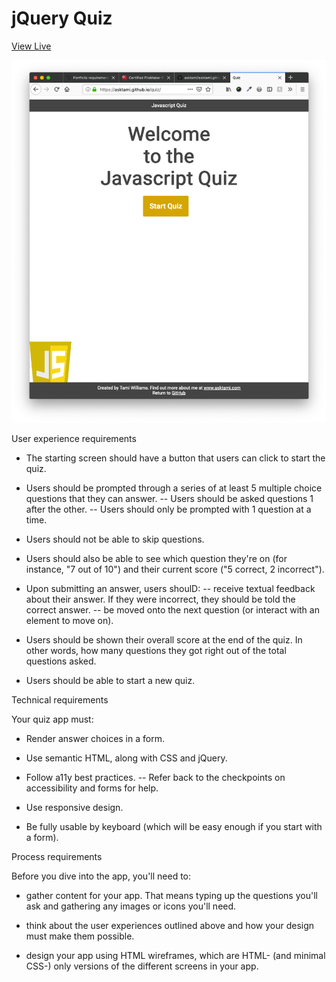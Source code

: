 # jQuery Quiz

[View Live](https://asktami.github.io/quiz/)

![jQuery Quiz screenshot](https://github.com/asktami/quiz/blob/master/Screenshot.png)

User experience requirements

- The starting screen should have a button that users can click to start the quiz.

- Users should be prompted through a series of at least 5 multiple choice questions that they can answer.
-- Users should be asked questions 1 after the other.
-- Users should only be prompted with 1 question at a time.

- Users should not be able to skip questions.

- Users should also be able to see which question they're on (for instance, "7 out of 10") and their current score ("5 correct, 2 incorrect").

- Upon submitting an answer, users shoulD:
-- receive textual feedback about their answer. If they were incorrect, they should be told the correct answer.
-- be moved onto the next question (or interact with an element to move on).

- Users should be shown their overall score at the end of the quiz. In other words, how many questions they got right out of the total questions asked.

- Users should be able to start a new quiz.


Technical requirements

Your quiz app must:

- Render answer choices in a form.

- Use semantic HTML, along with CSS and jQuery.

- Follow a11y best practices.
-- Refer back to the checkpoints on accessibility and forms for help.

- Use responsive design.

- Be fully usable by keyboard (which will be easy enough if you start with a form).


Process requirements

Before you dive into the app, you'll need to:

- gather content for your app. That means typing up the questions you'll ask and gathering any images or icons you'll need.

- think about the user experiences outlined above and how your design must make them possible.

- design your app using HTML wireframes, which are HTML- (and minimal CSS-) only versions of the different screens in your app.
